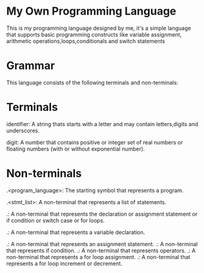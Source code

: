 # My Own Programming Language
This is my programming language designed by me, it's a simple language that supports basic programming constructs like variable assignment, arithmetic operations,loops,conditionals and switch statements

# Grammar
This language consists of the following terminals and non-terminals:

# Terminals
identifier: A string thats starts with a letter and may contain letters,digits and underscores.

digit: A number that contains positive or integer set of real numbers or floating numbers (with or without exponential number).

# Non-terminals
.<program_language>: The starting symbol that represents a program.

.<stmt_list>: A non-terminal that represents a list of statements.

.<content>: A non-terminal that represents the declaration or assignment statement or if condition or switch case or for loops. 
	
	
.<declare>: A non-terminal that represents a variable declaration.
	
	
.<assign>: A non-terminal that represents an assignment statement.
.<ifstmt>: A non-terminal that represents if condition.	
.<operation>: A non-terminal that represents operators.
.<forstmt>: A non-terminal that represents a for loop assignment.
.<updatestmt>: A non-terminal that represents a for loop increment or decrement.
	
